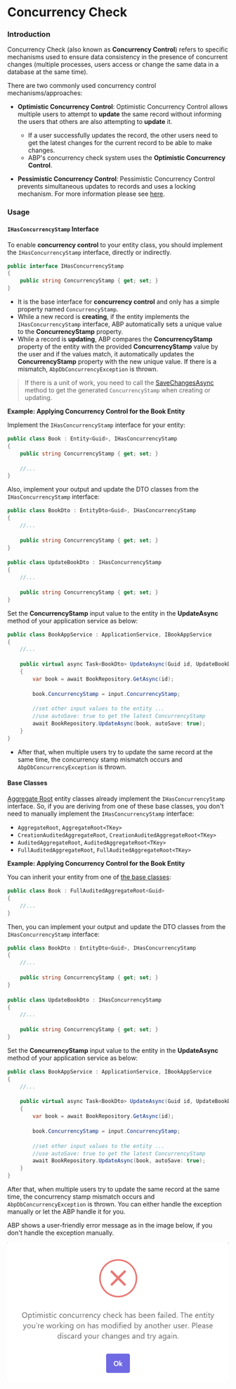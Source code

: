 # Concurrency Check

### Introduction

Concurrency Check (also known as **Concurrency Control**) refers to specific mechanisms used to ensure data consistency in the presence of concurrent changes (multiple processes, users access or change the same data in a database at the same time).

There are two commonly used concurrency control mechanisms/approaches:
* **Optimistic Concurrency Control**: Optimistic Concurrency Control allows multiple users to attempt to **update** the same record without informing the users that others are also attempting to **update** it. 

    * If a user successfully updates the record, the other users need to get the latest changes for the current record to be able to make changes. 
    * ABP's concurrency check system uses the **Optimistic Concurrency Control**.

* **Pessimistic Concurrency Control**: Pessimistic Concurrency Control prevents simultaneous updates to records and uses a locking mechanism. For more information please see [here](https://www.martinfowler.com/eaaCatalog/pessimisticOfflineLock.html).

### Usage

#### `IHasConcurrencyStamp` Interface

To enable **concurrency control** to your entity class, you should implement the `IHasConcurrencyStamp` interface, directly or indirectly.

```csharp
public interface IHasConcurrencyStamp 
{
    public string ConcurrencyStamp { get; set; }
}
```

* It is the base interface for **concurrency control** and only has a simple property named `ConcurrencyStamp`. 
* While a new record is **creating**, if the entity implements the `IHasConcurrencyStamp` interface, ABP automatically sets a unique value to the **ConcurrencyStamp** property.
* While a record is **updating**, ABP compares the **ConcurrencyStamp** property of the entity with the provided **ConcurrencyStamp** value by the user and if the values match, it automatically updates the **ConcurrencyStamp** property with the new unique value. If there is a mismatch, `AbpDbConcurrencyException` is thrown.

> If there is a unit of work, you need to call the [SaveChangesAsync](../architecture/domain-driven-design/unit-of-work.md#savechangesasync) method to get the generated `ConcurrencyStamp` when creating or updating.

**Example: Applying Concurrency Control for the Book Entity**

Implement the `IHasConcurrencyStamp` interface for your entity:

```csharp
public class Book : Entity<Guid>, IHasConcurrencyStamp
{
    public string ConcurrencyStamp { get; set; }
        
    //...
}
```

Also, implement your output and update the DTO classes from the `IHasConcurrencyStamp` interface:

```csharp
public class BookDto : EntityDto<Guid>, IHasConcurrencyStamp 
{
    //...

    public string ConcurrencyStamp { get; set; }
}

public class UpdateBookDto : IHasConcurrencyStamp 
{
    //...

    public string ConcurrencyStamp { get; set; }
}
```

Set the **ConcurrencyStamp** input value to the entity in the **UpdateAsync** method of your application service as below:

```csharp
public class BookAppService : ApplicationService, IBookAppService 
{
    //...

    public virtual async Task<BookDto> UpdateAsync(Guid id, UpdateBookDto input) 
    {
        var book = await BookRepository.GetAsync(id);

        book.ConcurrencyStamp = input.ConcurrencyStamp;

        //set other input values to the entity ...
        //use autoSave: true to get the latest ConcurrencyStamp
        await BookRepository.UpdateAsync(book, autoSave: true);
    }
}
```

* After that, when multiple users try to update the same record at the same time, the concurrency stamp mismatch occurs and `AbpDbConcurrencyException` is thrown.

#### Base Classes

[Aggregate Root](../architecture/domain-driven-design/entities.md#aggregateroot-class) entity classes already implement the `IHasConcurrencyStamp` interface. So, if you are deriving from one of these base classes, you don't need to manually implement the `IHasConcurrencyStamp` interface:

- `AggregateRoot`, `AggregateRoot<TKey>`
- `CreationAuditedAggregateRoot`, `CreationAuditedAggregateRoot<TKey>`
- `AuditedAggregateRoot`, `AuditedAggregateRoot<TKey>`
- `FullAuditedAggregateRoot`, `FullAuditedAggregateRoot<TKey>`

**Example: Applying Concurrency Control for the Book Entity**

You can inherit your entity from one of [the base classes](#base-classes):

```csharp
public class Book : FullAuditedAggregateRoot<Guid>
{
    //...
}
```

Then, you can implement your output and update the DTO classes from the `IHasConcurrencyStamp` interface:

```csharp
public class BookDto : EntityDto<Guid>, IHasConcurrencyStamp 
{
    //...

    public string ConcurrencyStamp { get; set; }
}

public class UpdateBookDto : IHasConcurrencyStamp 
{
    //...

    public string ConcurrencyStamp { get; set; }
}
```

Set the **ConcurrencyStamp** input value to the entity in the **UpdateAsync** method of your application service as below:

```csharp
public class BookAppService : ApplicationService, IBookAppService 
{
    //...

    public virtual async Task<BookDto> UpdateAsync(Guid id, UpdateBookDto input) 
    {
        var book = await BookRepository.GetAsync(id);

        book.ConcurrencyStamp = input.ConcurrencyStamp;

        //set other input values to the entity ...
        //use autoSave: true to get the latest ConcurrencyStamp
        await BookRepository.UpdateAsync(book, autoSave: true);
    }
}
```

After that, when multiple users try to update the same record at the same time, the concurrency stamp mismatch occurs and `AbpDbConcurrencyException` is thrown. You can either handle the exception manually or let the ABP handle it for you. 

ABP shows a user-friendly error message as in the image below, if you don't handle the exception manually.

![Optimistic Concurrency](../../images/optimistic-concurrency.png)

